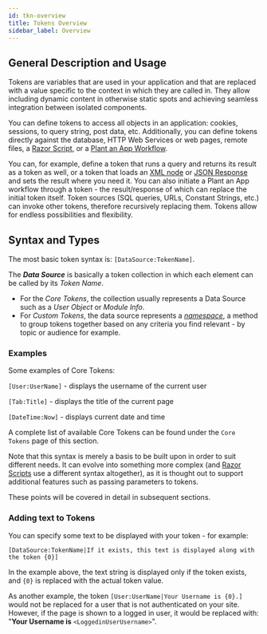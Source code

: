 ```yaml
---
id: tkn-overview
title: Tokens Overview
sidebar_label: Overview
---
```


## General Description and Usage

Tokens are variables that are used in your application and that are replaced with a value specific to the context in which they are called in. They allow including dynamic content in otherwise static spots and achieving seamless integration between isolated components. 

You can define tokens to access all objects in an application: cookies, sessions, to query string, post data, etc. Additionally, you can define tokens directly against the database, HTTP Web Services or web pages, remote files, a <a href="https://learn.microsoft.com/en-us/aspnet/web-pages/overview/getting-started/introducing-razor-syntax-c" target="_blank">Razor Script</a>, or a <a href="https://learn.plantanapp.com/docs/next/workflows/wf-overview" target="_blank">Plant an App Workflow</a>. 

You can, for example, define a token that runs a query and returns its result as a token as well, or a token that loads an <a href="https://learn.microsoft.com/en-us/dotnet/standard/data/xml/types-of-xml-nodes" target="_blank">XML node</a> or <a href="https://jsonapi.org/" target="_blank">JSON Response</a> and sets the result where you need it. You can also initiate a Plant an App workflow through a token - the result/response of which can replace the initial token itself. Token sources (SQL queries, URLs, Constant Strings, etc.) can invoke other tokens, therefore recursively replacing them. Tokens allow for endless possibilities and flexibility. 

## Syntax and Types

The most basic token syntax is: `[DataSource:TokenName]`. 

The ***Data Source*** is basically a token collection in which each element can be called by its *Token Name*. 

- For the *Core Tokens*, the collection usually represents a Data Source such as a *User Object* or *Module Info*. 
- For *Custom Tokens*, the data source represents a <a href="https://en.wikipedia.org/wiki/Namespace" target="_blank">*namespace*</a>, a method to group tokens together based on any criteria you find relevant - by topic or audience for example.

### Examples

Some examples of Core Tokens:

`[User:UserName]` - displays the username of the current user

`[Tab:Title]` - displays the title of the current page

`[DateTime:Now]` - displays current date and time

A complete list of available Core Tokens can be found under the `Core Tokens` page of this section.

Note that this syntax is merely a basis to be built upon in order to suit different needs. It can evolve into something more complex (and <a href="https://learn.microsoft.com/en-us/aspnet/core/mvc/views/razor?view=aspnetcore-6.0" target="_blank">Razor Scripts</a> use a different syntax altogether), as it  is thought out to support additional features such as passing parameters to tokens.

These points will be covered in detail in subsequent sections.

### Adding text to Tokens

You can specify some text to be displayed with your token - for example: 

    [DataSource:TokenName|If it exists, this text is displayed along with the token {0}]

In the example above, the text string is displayed only if the token exists, and `{0}` is replaced with the actual token value.

As another example, the token `[User:UserName|Your Username is {0}.]` would not be replaced for a user that is not authenticated on your site. However, if the page is shown to a logged in user, it would be replaced with: "**Your Username is** `<LoggedinUserUsername>`".